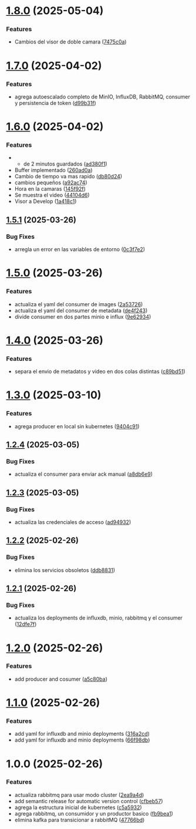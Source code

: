 # [1.8.0](https://github.com/adriantoral/ingenieria-datos-viabi/compare/v1.7.0...v1.8.0) (2025-05-04)


### Features

* Cambios del visor de doble camara ([7475c0a](https://github.com/adriantoral/ingenieria-datos-viabi/commit/7475c0a4454feec90d2b94be623f5377a02c0446))

# [1.7.0](https://github.com/adriantoral/ingenieria-datos-viabi/compare/v1.6.0...v1.7.0) (2025-04-02)


### Features

* agrega autoescalado completo de MinIO, InfluxDB, RabbitMQ, consumer y persistencia de token ([d99b31f](https://github.com/adriantoral/ingenieria-datos-viabi/commit/d99b31f5bb379324d8a7b5b119695626bd3c2b90))

# [1.6.0](https://github.com/adriantoral/ingenieria-datos-viabi/compare/v1.5.1...v1.6.0) (2025-04-02)


### Features

* + de 2 minutos guardados ([ad380f1](https://github.com/adriantoral/ingenieria-datos-viabi/commit/ad380f17d503903856c16ee56e914f279e3045ad))
* Buffer implementado ([260ad0a](https://github.com/adriantoral/ingenieria-datos-viabi/commit/260ad0aeffe75952bfa14496a25ddeaac155edb5))
* Cambio de tiempo va mas rapido ([db80d24](https://github.com/adriantoral/ingenieria-datos-viabi/commit/db80d24811e50b876482ff2b0d9d75d854da4788))
* cambios pequeños ([a92ac74](https://github.com/adriantoral/ingenieria-datos-viabi/commit/a92ac749199ddd007ca741c664f2aad4639fcab9))
* Hora en la camaras ([145f92f](https://github.com/adriantoral/ingenieria-datos-viabi/commit/145f92f087c1e1b8cc115674689fd4930ad2551c))
* Se muestra el video ([44104d6](https://github.com/adriantoral/ingenieria-datos-viabi/commit/44104d63bf483c9cad0428562b74e113fd06fb67))
* Visor a Develop ([1a418c1](https://github.com/adriantoral/ingenieria-datos-viabi/commit/1a418c10614cce632b875354557469c6e9110f88))

## [1.5.1](https://github.com/adriantoral/ingenieria-datos-viabi/compare/v1.5.0...v1.5.1) (2025-03-26)


### Bug Fixes

* arregla un error en las variables de entorno ([0c3f7e2](https://github.com/adriantoral/ingenieria-datos-viabi/commit/0c3f7e254071c41325a6cf75299b97d50a69d8ee))

# [1.5.0](https://github.com/adriantoral/ingenieria-datos-viabi/compare/v1.4.0...v1.5.0) (2025-03-26)


### Features

* actualiza el yaml del consumer de images ([2a53726](https://github.com/adriantoral/ingenieria-datos-viabi/commit/2a53726806eaae1660799baa59d01698f06ed976))
* actualiza el yaml del consumer de metadata ([de4f243](https://github.com/adriantoral/ingenieria-datos-viabi/commit/de4f243d080b70153730d0d452be594cb7ee5534))
* divide consumer en dos partes minio e influx ([9e62934](https://github.com/adriantoral/ingenieria-datos-viabi/commit/9e62934d72843504eecb44edf83befdfe16f1040))

# [1.4.0](https://github.com/adriantoral/ingenieria-datos-viabi/compare/v1.3.0...v1.4.0) (2025-03-26)


### Features

* separa el envio de metadatos y video en dos colas distintas ([c89bd51](https://github.com/adriantoral/ingenieria-datos-viabi/commit/c89bd51b7d1cf07290231e3bd9354d33c2a7ed27))

# [1.3.0](https://github.com/adriantoral/ingenieria-datos-viabi/compare/v1.2.4...v1.3.0) (2025-03-10)


### Features

* agrega producer en local sin kubernetes ([9404c91](https://github.com/adriantoral/ingenieria-datos-viabi/commit/9404c91b0490dd65013850d169975840198a8233))

## [1.2.4](https://github.com/adriantoral/ingenieria-datos-viabi/compare/v1.2.3...v1.2.4) (2025-03-05)


### Bug Fixes

* actualiza el consumer para enviar ack manual ([a8db6e9](https://github.com/adriantoral/ingenieria-datos-viabi/commit/a8db6e926f586ea1ba3e25484356b9090c7552fc))

## [1.2.3](https://github.com/adriantoral/ingenieria-datos-viabi/compare/v1.2.2...v1.2.3) (2025-03-05)


### Bug Fixes

* actualiza las credenciales de acceso ([ad94932](https://github.com/adriantoral/ingenieria-datos-viabi/commit/ad94932d035e94baef203146e9a0f1fc5abfda40))

## [1.2.2](https://github.com/adriantoral/ingenieria-datos-viabi/compare/v1.2.1...v1.2.2) (2025-02-26)


### Bug Fixes

* elimina los servicios obsoletos ([ddb8831](https://github.com/adriantoral/ingenieria-datos-viabi/commit/ddb88311dbb3db41a4e5c80cb0cb4ac26f4ed199))

## [1.2.1](https://github.com/adriantoral/ingenieria-datos-viabi/compare/v1.2.0...v1.2.1) (2025-02-26)


### Bug Fixes

* actualiza los deployments de influxdb, minio, rabbitmq y el consumer ([12dfe7f](https://github.com/adriantoral/ingenieria-datos-viabi/commit/12dfe7ff659718432cd1c38fae0103360a0119b9))

# [1.2.0](https://github.com/adriantoral/ingenieria-datos-viabi/compare/v1.1.0...v1.2.0) (2025-02-26)


### Features

* add producer and cosumer ([a5c80ba](https://github.com/adriantoral/ingenieria-datos-viabi/commit/a5c80bac8abbc1ff7616595fba6021e31747c445))

# [1.1.0](https://github.com/adriantoral/ingenieria-datos-viabi/compare/v1.0.0...v1.1.0) (2025-02-26)


### Features

* add yaml for influxdb and minio deployments ([316a2cd](https://github.com/adriantoral/ingenieria-datos-viabi/commit/316a2cd40330bd572fda5550f8004b1b1fdf2ae4))
* add yaml for influxdb and minio deployments ([66f98db](https://github.com/adriantoral/ingenieria-datos-viabi/commit/66f98db3bae60c18f1600ee9b0d1b66d706ad6a7))

# 1.0.0 (2025-02-26)


### Features

* actualiza rabbitmq para usar modo cluster ([2ea9a4d](https://github.com/adriantoral/ingenieria-datos-viabi/commit/2ea9a4df6a3d6c0b463442bae2529d6733b0ab51))
* add semantic release for automatic version control ([cfbeb57](https://github.com/adriantoral/ingenieria-datos-viabi/commit/cfbeb57e4efb417c1e20679d7d708a8144dbbb3f))
* agrega la estructura inicial de kubernetes ([c5a5932](https://github.com/adriantoral/ingenieria-datos-viabi/commit/c5a5932bd7049c83e557d9e032f01be28dd7bd00))
* agrega rabbitmq, un consumidor y un productor basico ([fb9bea1](https://github.com/adriantoral/ingenieria-datos-viabi/commit/fb9bea101bdfa53208e0162588834b6ea93f13a1))
* elimina kafka para transicionar a rabbitMQ ([47766bd](https://github.com/adriantoral/ingenieria-datos-viabi/commit/47766bd3b5f12d0ab85077e1eeb664ed0be41117))
